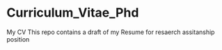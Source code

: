 # Curriculum_Vitae_Phd
My  CV
This repo contains a draft of my Resume for resaerch assitanship position

